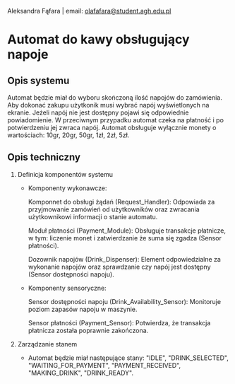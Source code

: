 Aleksandra Fąfara | email: olafafara@student.agh.edu.pl

# Automat do kawy obsługujący napoje 

## Opis systemu
Automat będzie miał do wyboru skończoną ilość napojów do zamówienia. Aby dokonać zakupu użytkonik musi wybrać napój wyświetlonych na ekranie. Jeżeli napój nie jest dostępny pojawi się odpowiednie powiadomienie. W przeciwnym przypadku automat czeka na płatność i po potwierdzeniu jej zwraca napój. Automat obsługuje wyłącznie monety o wartościach: 10gr, 20gr, 50gr, 1zł, 2zł, 5zł.

## Opis techniczny
1. Definicja komponentów systemu

    - Komponenty wykonawcze:

        Komponnet do obsługi żądań (Request_Handler): Odpowiada za przyjmowanie zamówień od użytkowników oraz zwracania użytkownikowi informacji o stanie automatu.

        Moduł płatności (Payment_Module): Obsługuje transakcje płatnicze, w tym: liczenie monet i zatwierdzanie że suma się zgadza (Sensor płatności).

        Dozownik napojów (Drink_Dispenser): Element odpowiedzialne za wykonanie napojów oraz sprawdzanie czy napój jest dostępny (Sensor dostępności napoju).

    - Komponenty sensoryczne:

        Sensor dostępności napoju (Drink_Availability_Sensor): Monitoruje poziom zapasów napoju w maszynie.

        Sensor płatności (Payment_Sensor): Potwierdza, że transakcja płatnicza została poprawnie zakończona.

2. Zarządzanie stanem
   - Automat będzie miał następujące stany: "IDLE", "DRINK_SELECTED", "WAITING_FOR_PAYMENT", "PAYMENT_RECEIVED", "MAKING_DRINK", "DRINK_READY".

